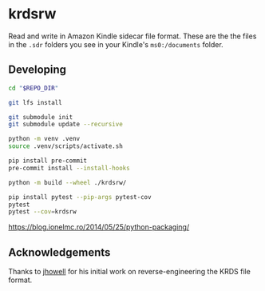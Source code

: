 # krdsrw
Read and write in Amazon Kindle sidecar file format. These are the the files in the `.sdr` folders you see in your Kindle's `ms0:/documents` folder.

## Developing
```bash
cd "$REPO_DIR"

git lfs install

git submodule init
git submodule update --recursive

python -m venv .venv
source .venv/scripts/activate.sh

pip install pre-commit
pre-commit install --install-hooks

python -m build --wheel ./krdsrw/

pip install pytest --pip-args pytest-cov
pytest
pytest --cov=krdsrw
```

https://blog.ionelmc.ro/2014/05/25/python-packaging/

## Acknowledgements
Thanks to [jhowell](https://www.mobileread.com/forums/showthread.php?t=322172) for his initial work on reverse-engineering the KRDS file format.
